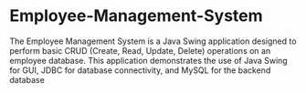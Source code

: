 # Employee-Management-System
The Employee Management System is a Java Swing application designed to perform basic CRUD (Create, Read, Update, Delete) operations on an employee database. This application demonstrates the use of Java Swing for GUI, JDBC for database connectivity, and MySQL for the backend database
